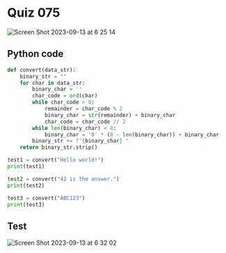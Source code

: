 # Quiz 075

![Screen Shot 2023-09-13 at 6 25 14](https://github.com/jovanovicjanna/year2/assets/111895127/77c5ee88-15fd-4a72-b14c-750f00361b17)

## Python code

```.py
def convert(data_str):
    binary_str = ""
    for char in data_str:
        binary_char = ''
        char_code = ord(char)
        while char_code > 0:
            remainder = char_code % 2
            binary_char = str(remainder) + binary_char
            char_code = char_code // 2
        while len(binary_char) < 8:
            binary_char = '0' * (8 - len(binary_char)) + binary_char
        binary_str += f"{binary_char} "
    return binary_str.strip()

test1 = convert("Hello world!")
print(test1)

test2 = convert("42 is the answer.")
print(test2)

test3 = convert("ABC123")
print(test3)
```

## Test

![Screen Shot 2023-09-13 at 6 32 02](https://github.com/jovanovicjanna/year2/assets/111895127/4848181b-880b-46de-8b52-eaaf8e657f94)
